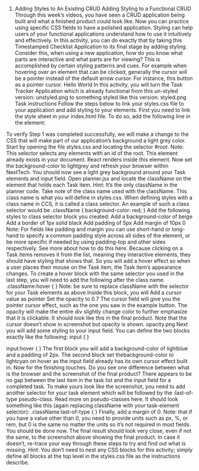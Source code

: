1. Adding Styles to An Existing CRUD
Adding Styling to a Functional CRUD
Through this week’s videos, you have seen a CRUD application being built and what a finished product could look like. Now you can practice using specific CSS fields to have a polished application. Styling can help users of your functional applications understand how to use it intuitively and effectively. In this activity, you can do exactly that by taking this Timestamped Checklist Application to its final stage by adding styling.
Consider this, when using a new application, how do you know what parts are interactive and what parts are for viewing? This is accomplished by certain styling patterns and cues. For example when hovering over an element that can be clicked, generally the cursor will be a pointer instead of the default arrow cursor.
For instance, this button as a pointer cursor.
Hello World
In this activity, you will turn the Task Tracker Application which is already functional from this un-styled version:
unstyled.png
to something styled like this version:
styled.png
Task instructions
Follow the steps below to link your styles.css file to your application and add styling to your elements.
First you need to link the style sheet in your index.html file. To do so, add the following line in the <head> element:
<link rel="stylesheet" href="styles.css" />
To verify Step 1 was completed successfully, we will make a change to the CSS that will make part of our application’s background a light grey color. Start by opening the file styles.css and locating the selector #root.
Note: This selector selects any elements with an id of the root. This element already exists in your document. React renders inside this element.
Now set the background-color to lightgrey and refresh your browser within NextTech. You should now see a light grey background around your Task elements and input field.
Open planner.jsx and locate the className on the element that holds each Task item. Hint: It’s the only className in the planner code. Take note of the class name used with the className. This class name is what you will define in styles.css. When defining styles with a class name in CCS, it is called a class selector.
An example of such a class selector would be
.className {
  background-color: red;
}
Add the following styles to class selector block you created:
Add a background-color of beige
Add a border of 1px solid black
Add padding of 5px
Add margin of 10px 0
Note: For fields like padding and margin you can use short-hand or long-hand to specify a common padding style across all sides of the element, or be more specific if needed by using padding-top and other sides respectively. See more about how to do this here.
Because clicking on a Task items removes it from the list, meaning they interactive elements, they should have styling that shows that. So you will add a hover effect so when a user places their mouse on the Task item, the Task item’s appearance changes.
To create a hover block with the same selector you used in the last step, you will need to add the following after the class name.
.className:hover {
}
Note: be sure to replace className with the selector for your Task elements as above
Inside this block, you will
Add a cursor value as pointer
Set the opacity to 0.7
The cursor field will give you the pointer cursor effect, such as the one you saw in the example button. The opacity will make the entire div slightly change color to further emphasize that it is clickable.
It should look like this in the final product.
Note that the cursor doesn’t show in screenshot but opacity is shown.
opacity.png
Next you will add some styling to your input field. You can define the two blocks exactly like the following:
input {
}

input:hover {
}
The first block you will add a background-color of lightblue and a padding of 2px.
The second block set thebackground-color to lightcyan on hover as the input field already has its own cursor effect built in.
Now for the finishing touches. Do you see one difference between what is the browser and the screenshot of the final product? There appears to be no gap between the last item in the task list and the input field for a completed task. To make yours look like the screenshot, you need to add another selector for your task element which will be followed by the :last-of-type pseudo-class.
Read more on pseudo-classes here.
It should look something like this (again replacing className with your task-element selector):
.className:last-of-type {
}
Finally, add a margin of 0.
Note: that if you have a value other than 0, you need to provide units such as px, %, or rem, but 0 is the same no matter the units so it’s not required in most fields.
You should be done now. The final result should look very close, even if not the same, to the screenshot above showing the final product. In case it doesn’t, re-trace your way through these steps to try and find out what is missing.
Hint: You don’t need to nest any CSS blocks for this activity; simply define all blocks at the top level in the styles.css file as the instructions describe.